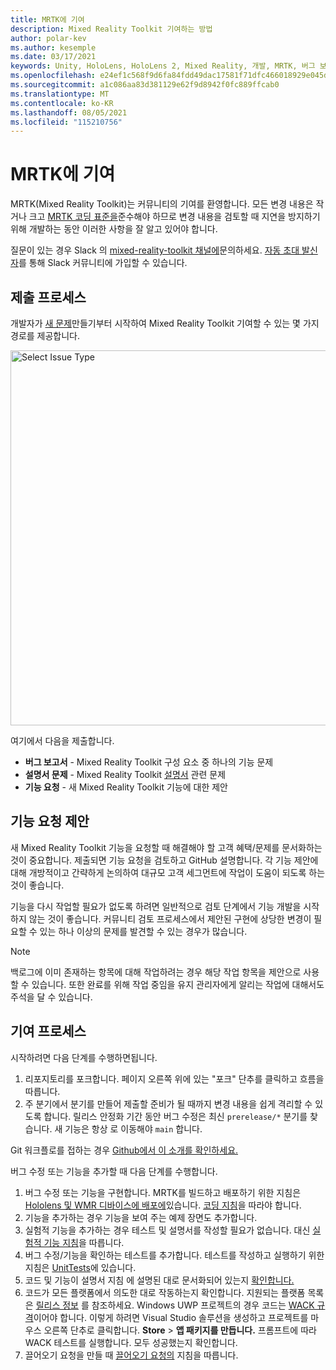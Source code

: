 ```yaml
---
title: MRTK에 기여
description: Mixed Reality Toolkit 기여하는 방법
author: polar-kev
ms.author: kesemple
ms.date: 03/17/2021
keywords: Unity, HoloLens, HoloLens 2, Mixed Reality, 개발, MRTK, 버그 보고서,
ms.openlocfilehash: e24ef1c568f9d6fa84fdd49dac17581f71dfc466018929e045de43d58549c09b
ms.sourcegitcommit: a1c086aa83d381129e62f9d8942f0fc889ffcab0
ms.translationtype: MT
ms.contentlocale: ko-KR
ms.lasthandoff: 08/05/2021
ms.locfileid: "115210756"
---
```

# <a name="contributing-to-mrtk"></a>MRTK에 기여

MRTK(Mixed Reality Toolkit)는 커뮤니티의 기여를 환영합니다. 모든 변경 내용은 작거나 크고 [MRTK 코딩 표준을](coding-guidelines.md)준수해야 하므로 변경 내용을 검토할 때 지연을 방지하기 위해 개발하는 동안 이러한 사항을 잘 알고 있어야 합니다.

질문이 있는 경우 Slack 의 [mixed-reality-toolkit 채널에](https://holodevelopers.slack.com/messages/C2H4HT858)문의하세요.
[자동 초대 발신자](https://holodevelopersslack.azurewebsites.net/)를 통해 Slack 커뮤니티에 가입할 수 있습니다.

## <a name="submission-process"></a>제출 프로세스

개발자가 [새 문제](https://github.com/Microsoft/MixedRealityToolkit-Unity/issues/new/choose)만들기부터 시작하여 Mixed Reality Toolkit 기여할 수 있는 몇 가지 경로를 제공합니다.

<img src="../features/images/contributing/SelectIssueType.png" width="600" alt="Select Issue Type">

여기에서 다음을 제출합니다.

- **버그 보고서** - Mixed Reality Toolkit 구성 요소 중 하나의 기능 문제
- **설명서 문제** - Mixed Reality Toolkit [설명서](https://microsoft.github.io/MixedRealityToolkit-Unity) 관련 문제
- **기능 요청** - 새 Mixed Reality Toolkit 기능에 대한 제안

## <a name="proposing-feature-requests"></a>기능 요청 제안

새 Mixed Reality Toolkit 기능을 요청할 때 해결해야 할 고객 혜택/문제를 문서화하는 것이 중요합니다. 제출되면 기능 요청을 검토하고 GitHub 설명합니다. 각 기능 제안에 대해 개방적이고 간략하게 논의하여 대규모 고객 세그먼트에 작업이 도움이 되도록 하는 것이 좋습니다.

기능을 다시 작업할 필요가 없도록 하려면 일반적으로 검토 단계에서 기능 개발을 시작하지 않는 것이 좋습니다. 커뮤니티 검토 프로세스에서 제안된 구현에 상당한 변경이 필요할 수 있는 하나 이상의 문제를 발견할 수 있는 경우가 많습니다.

> [!NOTE]
> 백로그에 이미 존재하는 항목에 대해 작업하려는 경우 해당 작업 항목을 제안으로 사용할 수 있습니다. 또한 완료를 위해 작업 중임을 유지 관리자에게 알리는 작업에 대해서도 주석을 달 수 있습니다.

## <a name="contribution-process"></a>기여 프로세스

시작하려면 다음 단계를 수행하면됩니다.

1. 리포지토리를 포크합니다. 페이지 오른쪽 위에 있는 "포크" 단추를 클릭하고 흐름을 따릅니다.
1. 주 분기에서 분기를 만들어 제출할 [](https://github.com/microsoft/mixedrealitytoolkit-unity/tree/main) 준비가 될 때까지 변경 내용을 쉽게 격리할 수 있도록 합니다. 릴리스 안정화 기간 동안 버그 수정은 최신 `prerelease/*` 분기를 찾습니다. 새 기능은 항상 로 이동해야 `main` 합니다.

Git 워크플로를 접하는 경우 [Github에서 이 소개를 확인하세요.](https://guides.github.com/activities/hello-world/)

버그 수정 또는 기능을 추가할 때 다음 단계를 수행합니다.

1. 버그 수정 또는 기능을 구현합니다. MRTK를 빌드하고 배포하기 위한 지침은 [Hololens 및 WMR 디바이스에 배포에](../supported-devices/wmr-mrtk.md)있습니다. [코딩 지침](../contributing/coding-guidelines.md)을 따라야 합니다.
1. 기능을 추가하는 경우 기능을 보여 주는 예제 장면도 추가합니다.
1. 실험적 기능을 추가하는 경우 테스트 및 설명서를 작성할 필요가 없습니다. 대신 [실험적 기능 지침](../contributing/experimental-features.md)을 따릅니다.
1. 버그 수정/기능을 확인하는 테스트를 추가합니다. 테스트를 작성하고 실행하기 위한 지침은 [UnitTests](../contributing/unit-tests.md)에 있습니다.
1. 코드 및 기능이 설명서 지침 에 설명된 대로 문서화되어 있는지 [확인합니다.](../contributing/documentation-guide.md)
1. 코드가 모든 플랫폼에서 의도한 대로 작동하는지 확인합니다. 지원되는 플랫폼 목록은 [릴리스 정보](../release-notes/mrtk-26-release-notes.md) 를 참조하세요. Windows UWP 프로젝트의 경우 코드는 [WACK 규격](https://developer.microsoft.com/windows/develop/app-certification-kit)이어야 합니다. 이렇게 하려면 Visual Studio 솔루션을 생성하고 프로젝트를 마우스 오른쪽 단추로 클릭합니다. **Store**  >  **앱 패키지를 만듭니다.** 프롬프트에 따라 WACK 테스트를 실행합니다. 모두 성공했는지 확인합니다.
1. 끌어오기 요청을 만들 때 [끌어오기 요청의](../contributing/pull-requests.md) 지침을 따릅니다.
